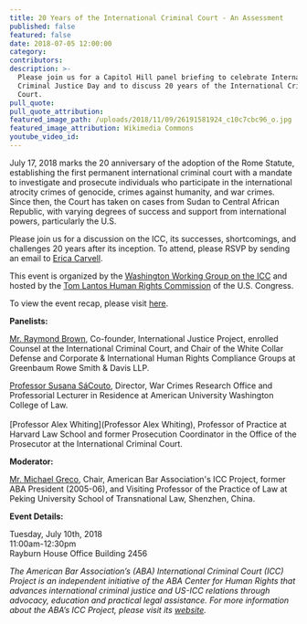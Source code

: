 ```yaml
---
title: 20 Years of the International Criminal Court - An Assessment
published: false
featured: false
date: 2018-07-05 12:00:00
category:
contributors:
description: >-
  Please join us for a Capitol Hill panel briefing to celebrate International
  Criminal Justice Day and to discuss 20 years of the International Criminal
  Court.
pull_quote:
pull_quote_attribution:
featured_image_path: /uploads/2018/11/09/26191581924_c10c7cbc96_o.jpg
featured_image_attribution: Wikimedia Commons
youtube_video_id:
---
```


July 17, 2018 marks the 20 anniversary of the adoption of the Rome Statute, establishing the first permanent international criminal court with a mandate to investigate and prosecute individuals who participate in the international atrocity crimes of genocide, crimes against humanity, and war crimes. Since then, the Court has taken on cases from Sudan to Central African Republic, with varying degrees of success and support from international powers, particularly the U.S.

Please join us for a discussion on the ICC, its successes, shortcomings, and challenges 20 years after its inception. To attend, please RSVP by sending an email to [Erica Carvell](mailto:erica.carvell@opensocietyfoundations.org?subject=RSVP%20-%2020%20Years%20of%20the%20ICC%20-%20An%20Assessment). 

This event is organized by the [Washington Working Group on the ICC](https://www.washingtonicc.org/) and hosted by the [Tom Lantos Human Rights Commission](https://humanrightscommission.house.gov/) of the U.S. Congress. 

To view the event recap, please visit [here](https://www.international-criminal-justice-today.org/events/rome-statute-at-20-an-assessment/).

**Panelists:**

[Mr. Raymond Brown](https://www.greenbaumlaw.com/attorneys-Raymond-Brown.html), Co-founder, International Justice Project, enrolled Counsel at the International Criminal Court, and Chair of the White Collar Defense and Corporate & International Human Rights Compliance Groups at Greenbaum Rowe Smith & Davis LLP.

[Professor Susana SáCouto](https://www.wcl.american.edu/community/faculty/profile/sacouto/bio), Director, War Crimes Research Office and Professorial Lecturer in Residence at American University Washington College of Law.<br><br>[Professor Alex Whiting](Professor Alex Whiting), Professor of Practice at Harvard Law School and former Prosecution Coordinator in the Office of the Prosecutor at the International Criminal Court.

**Moderator:**

[Mr. Michael Greco](https://www.aba-icc.org/board-of-advisors/michael-s-greco/), Chair, American Bar Association's ICC Project, former ABA President (2005-06), and Visiting Professor of the Practice of Law at Peking University School of Transnational Law, Shenzhen, China.

**Event Details:**

Tuesday, July 10th, 2018 <br>11:00am-12:30pm<br>Rayburn House Office Building 2456

*The American Bar Association’s (ABA) International Criminal Court (ICC) Project is an independent initiative of the ABA Center for Human Rights that advances international criminal justice and US-ICC relations through advocacy, education and practical legal assistance. For more information about the ABA’s ICC Project, please visit its [website](www.aba-icc.org).*